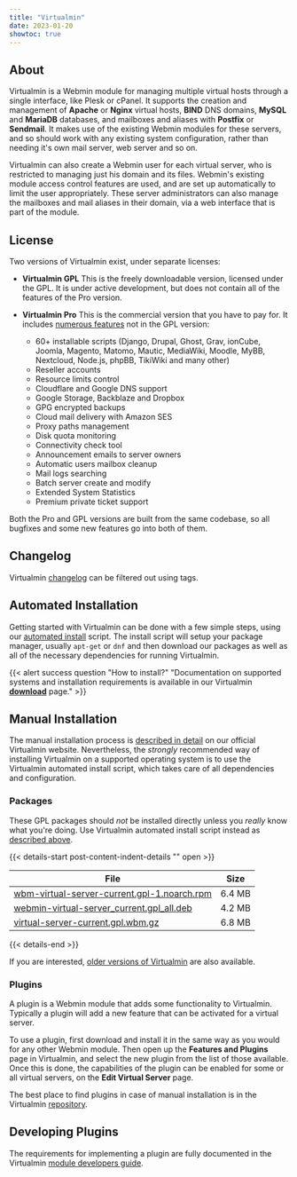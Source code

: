 ```yaml
---
title: "Virtualmin"
date: 2023-01-20
showtoc: true
---
```

## About

Virtualmin is a Webmin module for managing multiple virtual hosts through a single interface, like Plesk or cPanel. It supports the creation and management of **Apache** or **Nginx** virtual hosts, **BIND** DNS domains, **MySQL** and **MariaDB** databases, and mailboxes and aliases with **Postfix** or **Sendmail**. It makes use of the existing Webmin modules for these servers, and so should work with any existing system configuration, rather than needing it's own mail server, web server and so on.

Virtualmin can also create a Webmin user for each virtual server, who is restricted to managing just his domain and its files. Webmin's existing module access control features are used, and are set up automatically to limit the user appropriately. These server administrators can also manage the mailboxes and mail aliases in their domain, via a web interface that is part of the module.

## License

Two versions of Virtualmin exist, under separate licenses:

* **Virtualmin GPL**
    This is the freely downloadable version, licensed under the GPL. It is under active development, but does not contain all of the features of the Pro version.
* **Virtualmin Pro**
    This is the commercial version that you have to pay for. It includes [numerous features](https://www.virtualmin.com/professional/) not in the GPL version:
      
    - 60+ installable scripts (Django, Drupal, Ghost, Grav, ionCube, Joomla, Magento, Matomo, Mautic, MediaWiki, Moodle, MyBB, Nextcloud, Node.js, phpBB, TikiWiki and many other)
    - Reseller accounts
    - Resource limits control
    - Cloudflare and Google DNS support
    - Google Storage, Backblaze and Dropbox
    - GPG encrypted backups
    - Cloud mail delivery with Amazon SES
    - Proxy paths management
    - Disk quota monitoring
    - Connectivity check tool
    - Announcement emails to server owners
    - Automatic users mailbox cleanup
    - Mail logs searching
    - Batch server create and modify
    - Extended System Statistics
    - Premium private ticket support

Both the Pro and GPL versions are built from the same codebase, so all bugfixes and some new features go into both of them.

## Changelog

Virtualmin [changelog](/tags/virtualmin-changelog/) can be filtered out using tags.

## Automated Installation

Getting started with Virtualmin can be done with a few simple steps, using our [automated install](https://software.virtualmin.com/gpl/scripts/virtualmin-install.sh) script. The install script will setup your package manager, usually `apt-get` or `dnf` and then download our packages as well as all of the necessary dependencies for running Virtualmin.

{{< alert success question "How to install?" "Documentation on supported systems and installation requirements is available in our Virtualmin **[download](https://www.virtualmin.com/download/)** page." >}}

## Manual Installation

The manual installation process is [described in detail](https://www.virtualmin.com/documentation/installation/manual/) on our official Virtualmin website. Nevertheless, the *strongly* recommended way of installing Virtualmin on a supported operating system is to use the Virtualmin automated install script, which takes care of all dependencies and configuration.

### Packages

These GPL packages should _not_ be installed directly unless you _really_ know what you're doing. Use Virtualmin automated install script instead as [described above](#automated-installation).

{{< details-start post-content-indent-details "<i class='wm wm-download'></i>" open >}}

| File                       | Size |
| -------------------------- | -----|
|[wbm-virtual-server-current.gpl-1.noarch.rpm](https://download.webmin.com/download/virtualmin/wbm-virtual-server-7.20.1.gpl-1.noarch.rpm) | 6.4 MB |
|[webmin-virtual-server_current.gpl_all.deb](https://download.webmin.com/download/virtualmin/webmin-virtual-server_7.20.1.gpl_all.deb)     | 4.2 MB |
|[virtual-server-current.gpl.wbm.gz](https://download.webmin.com/download/virtualmin/virtual-server-7.20.1.gpl.wbm.gz)                     | 6.8 MB |

{{< details-end >}}

If you are interested, [older versions of Virtualmin](https://download.webmin.com/download/virtualmin/) are also available.

### Plugins

A plugin is a Webmin module that adds some functionality to Virtualmin. Typically a plugin will add a new feature that can be activated for a virtual server.

To use a plugin, first download and install it in the same way as you would for any other Webmin module. Then open up the **Features and Plugins** page in Virtualmin, and select the new plugin from the list of those available. Once this is done, the capabilities of the plugin can be enabled for some or all virtual servers, on the **Edit Virtual Server** page.

The best place to find plugins in case of manual installation is in the Virtualmin [repository](https://software.virtualmin.com/gpl/).

## Developing Plugins

The requirements for implementing a plugin are fully documented in the Virtualmin [module developers guide](https://www.virtualmin.com/documentation/developer/plugins/).
